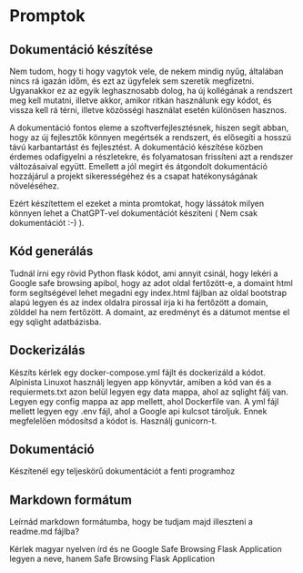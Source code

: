 # Promptok

## Dokumentáció készítése

Nem tudom, hogy ti hogy vagytok vele, de nekem mindig nyűg, általában nincs rá igazán időm, és ezt az ügyfelek sem szeretik megfizetni. Ugyanakkor ez az egyik leghasznosabb dolog, ha új kollégának a rendszert meg kell mutatni, illetve akkor, amikor ritkán használunk egy kódot, és vissza kell rá térni, illetve közösségi használat esetén különösen hasznos.

A dokumentáció fontos eleme a szoftverfejlesztésnek, hiszen segít abban, hogy az új fejlesztők könnyen megértsék a rendszert, és elősegíti a hosszú távú karbantartást és fejlesztést. A dokumentáció készítése közben érdemes odafigyelni a részletekre, és folyamatosan frissíteni azt a rendszer változásaival együtt. Emellett a jól megírt és átgondolt dokumentáció hozzájárul a projekt sikerességéhez és a csapat hatékonyságának növeléséhez.

Ezért készítettem el ezeket a minta promtokat, hogy lássátok milyen könnyen lehet a ChatGPT-vel dokumentációt készíteni ( Nem csak dokumentációt :-) ).

## Kód generálás
Tudnál írni egy rövid Python flask kódot, ami annyit csinál, hogy lekéri a Google safe browsing apibol, hogy az adot oldal fertőzött-e, a domaint html form segítségével lehet megadni egy index.html fájlban az oldal bootstrap alapú legyen és az index oldalra pirossal írja ki ha fertőzött a domain, zölddel ha nem fertőzött. A domaint, az eredményt és a dátumot mentse el egy sqlight adatbázisba.

## Dockerizálás
Készíts kérlek egy docker-compose.yml fájlt és dockerizáld a kódot.  Alpinista Linuxot használj legyen app könyvtár, amiben a kód van és a requiermets.txt azon belül legyen egy data mappa, ahol az sqlight fálj van. Legyen egy config mappa az app mellett, ahol Dockerfile van. A yml fájl mellett legyen egy .env fájl, ahol a Google api kulcsot tároljuk. Ennek megfelelően módosítsd a kódot is. Használj gunicorn-t.

## Dokumentáció
Készítenél egy teljeskörű dokumentációt a fenti programhoz

## Markdown formátum
Leírnád markdown formátumba, hogy be tudjam majd illeszteni a readme.md fájlba?

Kérlek magyar nyelven írd és ne Google Safe Browsing Flask Application legyen a neve, hanem  Safe Browsing Flask Application


